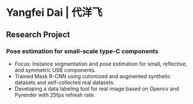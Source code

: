 # Yangfei Dai | 代洋飞

## Research Project
### Pose estimation for small-scale type-C components
* Focus: Instance segmentation and pose estimation for small, reflective, and symmetric USB components.
* Trained Mask R-CNN using cutomized and augmented synthetic datasets and self-collected real datasets.
* Developing a data labeling tool for real image based on Opencv and Pyrender with 25fps refresh rate.
